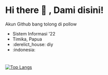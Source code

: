 
<!--
How to make this gif ?

I made my with https://codesandbox.io/s/github-profile-2ijk7
Then i recorded my screen to gif on Mac with Quicktime  and save result to [assets/github.mov](assets/github.mov)
This [gist](https://gist.github.com/tskaggs/6394639) help me to create a dedicated command that convert MOV to GIF.
Type this command `make generate-gif` to generate [assets/github.gif](assets/github.gif)
-->
# Hi there 👋 , Dami disini! 
<p> Akun Github bang tolong di pollow
<ul>
 <li> Sistem Informasi '22</li>
 <li> Timika, Papua </li>
 <li>:derelict_house: diy </li>
 <li>:indonesia: </li>
     
</ul>

#

[![Top Langs](https://github-readme-stats-git-masterrstaa-rickstaa.vercel.app/api/top-langs/?username=damisaviola)](https://github.com/damisaviola/github-readme-stats)
